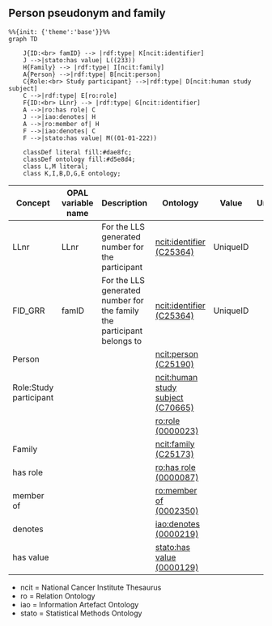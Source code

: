 ## Person pseudonym and family

```mermaid
%%{init: {'theme':'base'}}%%
graph TD
   
    J{ID:<br> famID} --> |rdf:type| K[ncit:identifier]
    J -->|stato:has value| L((233))
    H{Family} --> |rdf:type| I[ncit:family]
    A{Person} -->|rdf:type| B[ncit:person]
    C{Role:<br> Study participant} -->|rdf:type| D[ncit:human study subject]
    C -->|rdf:type| E[ro:role]
    F{ID:<br> LLnr} --> |rdf:type| G[ncit:identifier]
    A -->|ro:has role| C
    J -->|iao:denotes| H
    A -->|ro:member of| H
    F -->|iao:denotes| C
    F -->|stato:has value| M((01-01-222))
    
    classDef literal fill:#dae8fc;
    classDef ontology fill:#d5e8d4;
    class L,M literal;
    class K,I,B,D,G,E ontology;
 ```

| Concept          | OPAL variable name | Description                               	  | Ontology                                                                       | Value     | Units |
| ---------------- | ------------------ | ----------------------------------------------- | ------------------------------------------------------------------------------ | --------- | ----- |
| LLnr                   | LLnr               | For the LLS generated number for the participant            | [ncit:identifier (C25364)](http://purl.obolibrary.org/obo/NCIT_C25364)         | UniqueID  |       |
| FID_GRR                | famID              | For the LLS generated number for the family the participant belongs to                                 | [ncit:identifier (C25364)](http://purl.obolibrary.org/obo/NCIT_C25364)         | UniqueID  |       |
| Person                 |                    |                                           | [ncit:person (C25190)](http://purl.obolibrary.org/obo/NCIT_C25190)             |           |       |
| Role:Study participant |                    |                                           | [ncit:human study subject (C70665)](http://purl.obolibrary.org/obo/NCIT_C70665)|           |       |
|                        |                    |                                           | [ro:role (0000023)](http://purl.obolibrary.org/obo/BFO_0000023)                |           |       |
| Family                 |                    |                                           | [ncit:family (C25173)](http://purl.obolibrary.org/obo/NCIT_C25173)             |           |       |
| has role               |                    |                                           | [ro:has role (0000087)](http://purl.obolibrary.org/obo/RO_0000087)             |           |       |
| member of              |                    |                                           | [ro:member of (0002350)](http://purl.obolibrary.org/obo/RO_0002350)            |           |       |
| denotes                |                    |                                           | [iao:denotes (0000219)](http://purl.obolibrary.org/obo/IAO_0000219)            |           |       |
| has value              |                    |                                           | [stato:has value (0000129)](http://purl.obolibrary.org/obo/STATO_0000129)      |           |       |

* ncit = National Cancer Institute Thesaurus
* ro = Relation Ontology
* iao = Information Artefact Ontology
* stato = Statistical Methods Ontology

